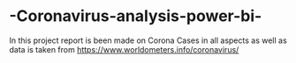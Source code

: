# -Coronavirus-analysis-power-bi-
In this project report is been made on Corona Cases in all aspects as well as data is taken from https://www.worldometers.info/coronavirus/
